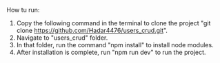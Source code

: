 How tu run:

1. Copy the following command in the terminal to clone the project "git clone https://github.com/Hadar4476/users_crud.git".
2. Navigate to "users_crud" folder.
3. In that folder, run the command "npm install" to install node modules.
4. After installation is complete, run "npm run dev" to run the project.
